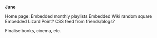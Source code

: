 **June**

Home page: 
  Embedded monthly playlists
  Embedded Wiki random square
  Embedded Lizard Point? 
  CSS feed from friends/blogs?

Finalise books, cinema, etc. 
